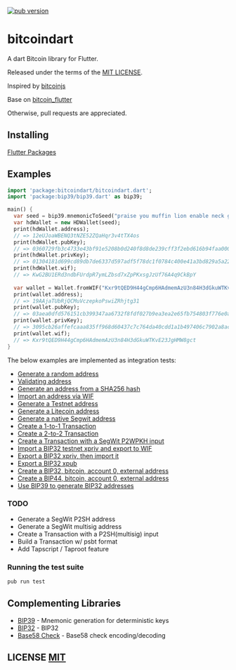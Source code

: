 <a href="https://pub.dartlang.org/packages/bitcoindart"><img alt="pub version" src="https://img.shields.io/pub/v/bitcoindart.svg?style=flat-square"></a>

# bitcoindart

A dart Bitcoin library for Flutter.

Released under the terms of the [MIT LICENSE](LICENSE).

Inspired by [bitcoinjs](https://github.com/bitcoinjs/bitcoinjs-lib)

Base on [bitcoin_flutter](https://github.com/dart-bitcoin/bitcoin_flutter)

Otherwise, pull requests are appreciated.

## Installing

[Flutter Packages](https://pub.dartlang.org/packages/bitcoindart#-installing-tab-)

## Examples

```dart
import 'package:bitcoindart/bitcoindart.dart';
import 'package:bip39/bip39.dart' as bip39;

main() {
  var seed = bip39.mnemonicToSeed("praise you muffin lion enable neck grocery crumble super myself license ghost");
  var hdWallet = new HDWallet(seed);
  print(hdWallet.address);
  // => 12eUJoaWBENQ3tNZE52ZQaHqr3v4tTX4os
  print(hdWallet.pubKey);
  // => 0360729fb3c4733e43bf91e5208b0d240f8d8de239cff3f2ebd616b94faa0007f4
  print(hdWallet.privKey);
  // => 01304181d699cd89db7de6337d597adf5f78dc1f0784c400e41a3bd829a5a226
  print(hdWallet.wif);
  // => KwG2BU1ERd3ndbFUrdpR7ymLZbsd7xZpPKxsgJzUf76A4q9CkBpY
  
  var wallet = Wallet.fromWIF("Kxr9tQED9H44gCmp6HAdmemAzU3n84H3dGkuWTKvE23JgHMW8gct");
  print(wallet.address);
  // => 19AAjaTUbRjQCMuVczepkoPswiZRhjtg31
  print(wallet.pubKey);
  // => 03aea0dfd576151cb399347aa6732f8fdf027b9ea3ea2e65fb754803f776e0a509
  print(wallet.privKey);
  // => 3095cb26affefcaaa835ff968d60437c7c764da40cdd1a1b497406c7902a8ac9
  print(wallet.wif);
  // => Kxr9tQED9H44gCmp6HAdmemAzU3n84H3dGkuWTKvE23JgHMW8gct
}
```

The below examples are implemented as integration tests:
- [Generate a random address](https://github.com/keybagio/bitcoindart/blob/master/test/integration/addresses_test.dart#L21)
- [Validating address](https://github.com/keybagio/bitcoindart/blob/master/test/address_test.dart)
- [Generate an address from a SHA256 hash](https://github.com/keybagio/bitcoindart/blob/master/test/integration/addresses_test.dart#L26)
- [Import an address via WIF](https://github.com/keybagio/bitcoindart/blob/master/test/integration/addresses_test.dart#L32)
- [Generate a Testnet address](https://github.com/keybagio/bitcoindart/blob/master/test/integration/addresses_test.dart#L37)
- [Generate a Litecoin address](https://github.com/keybagio/bitcoindart/blob/master/test/integration/addresses_test.dart#L45)
- [Generate a native Segwit address](https://github.com/keybagio/bitcoindart/blob/master/test/integration/addresses_test.dart#L53)
- [Create a 1-to-1 Transaction](https://github.com/keybagio/bitcoindart/blob/master/test/integration/transactions_test.dart#L7)
- [Create a 2-to-2 Transaction](https://github.com/keybagio/bitcoindart/blob/master/test/integration/transactions_test.dart#L21)
- [Create a Transaction with a SegWit P2WPKH input](https://github.com/keybagio/bitcoindart/blob/master/test/integration/transactions_test.dart#L45)
- [Import a BIP32 testnet xpriv and export to WIF](https://github.com/keybagio/bitcoindart/blob/master/test/integration/bip32_test.dart#L9)
- [Export a BIP32 xpriv, then import it](https://github.com/keybagio/bitcoindart/blob/master/test/integration/bip32_test.dart#L14)
- [Export a BIP32 xpub](https://github.com/keybagio/bitcoindart/blob/master/test/integration/bip32_test.dart#L23)
- [Create a BIP32, bitcoin, account 0, external address](https://github.com/keybagio/bitcoindart/blob/master/test/integration/bip32_test.dart#L30)
- [Create a BIP44, bitcoin, account 0, external address](https://github.com/keybagio/bitcoindart/blob/master/test/integration/bip32_test.dart#L41)
- [Use BIP39 to generate BIP32 addresses](https://github.com/keybagio/bitcoindart/blob/master/test/integration/bip32_test.dart#L56)


### TODO
- Generate a SegWit P2SH address
- Generate a SegWit multisig address
- Create a Transaction with a P2SH(multisig) input
- Build a Transaction w/ psbt format
- Add Tapscript / Taproot feature

### Running the test suite

``` bash
pub run test
```

## Complementing Libraries
- [BIP39](https://github.com/anicdh/bip39) - Mnemonic generation for deterministic keys
- [BIP32](https://github.com/anicdh/bip32) - BIP32
- [Base58 Check](https://github.com/anicdh/bs58check-dart) - Base58 check encoding/decoding

## LICENSE [MIT](LICENSE)
